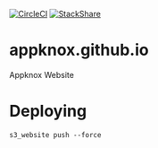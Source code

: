 [![CircleCI](https://circleci.com/gh/appknox/appknox.github.io/tree/source.svg?style=shield)](https://circleci.com/gh/appknox/appknox.github.io/tree/source)
[![StackShare](http://img.shields.io/badge/tech-stack-0690fa.svg?style=flat)](http://stackshare.io/appknox/appknox)

# appknox.github.io

Appknox Website

# Deploying

`s3_website push --force`
